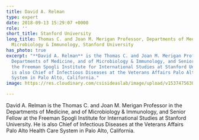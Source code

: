 ```yaml
---
title: David A. Relman
type: expert
date: 2018-09-13 15:29:07 +0000
role: ''
short_title: Stanford University
long_title: Thomas C. and Joan M. Merigan Professor, Departments of Medicine and of
  Microbiology & Immunology, Stanford University
has_photo: true
excerpt: "**David A. Relman** is the Thomas C. and Joan M. Merigan Professor in the
  Departments of Medicine, and of Microbiology & Immunology, and Senior Fellow at
  the Freeman Spogli Institute for International Studies at Stanford University. He
  is also Chief of Infectious Diseases at the Veterans Affairs Palo Alto Health Care
  System in Palo Alto, California."
image: https://res.cloudinary.com/csisideaslab/image/upload/v1537475630/health-commission/Relman_David.jpg

---
```

David A. Relman is the Thomas C. and Joan M. Merigan Professor in the Departments of Medicine, and of Microbiology & Immunology, and Senior Fellow at the Freeman Spogli Institute for International Studies at Stanford University. He is also Chief of Infectious Diseases at the Veterans Affairs Palo Alto Health Care System in Palo Alto, California.